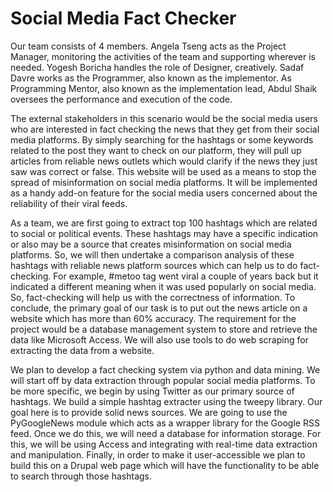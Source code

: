 # Social Media Fact Checker
Our team consists of 4 members. Angela Tseng acts as the Project Manager, monitoring the activities of the team and supporting wherever is needed. Yogesh Boricha handles the role of Designer, creatively. Sadaf Davre works as the Programmer, also known as the implementor. As Programming Mentor, also known as the implementation lead, Abdul Shaik oversees the performance and execution of the code.

The external stakeholders in this scenario would be the social media users who are interested in fact checking the news that they get from their social media platforms. By simply searching for the hashtags or some keywords related to the post they want to check on our platform, they will pull up articles from reliable news outlets which would clarify if the news they just saw was correct or false. This website will be used as a means to stop the spread of misinformation on social media platforms. It will be implemented as a handy add-on feature for the social media users concerned about the reliability of their viral feeds. 

As a team, we are first going to extract top 100 hashtags which are related to social or political events. These hashtags may have a specific indication or also may be a source that creates misinformation on social media platforms. So, we will then undertake a comparison analysis of these hashtags with reliable news platform sources which can help us to do fact-checking. For example, #metoo tag went viral a couple of years back but it indicated a different meaning when it was used popularly on social media. So, fact-checking will help us with the correctness of information. To conclude, the primary goal of our task is to put out the news article on a website which has more than 60% accuracy. The requirement for the project would be a database management system to store and retrieve the data like Microsoft Access. We will also use tools to do web scraping for extracting the data from a website. 

We plan to develop a fact checking system via python and data mining. We will start off by data extraction through popular social media platforms. To be more specific, we begin by using Twitter as our primary source of hashtags. We build a simple hashtag extracter using the tweepy library. Our goal here is to provide solid news sources. We are going to use the PyGoogleNews module which acts as a wrapper library for the Google RSS feed. Once we do this, we will need a database for information storage. For this, we will be using Access and integrating with real-time data extraction and manipulation. Finally, in order to make it user-accessible we plan to build this on a Drupal web page which will have the functionality to be able to search through those hashtags.
